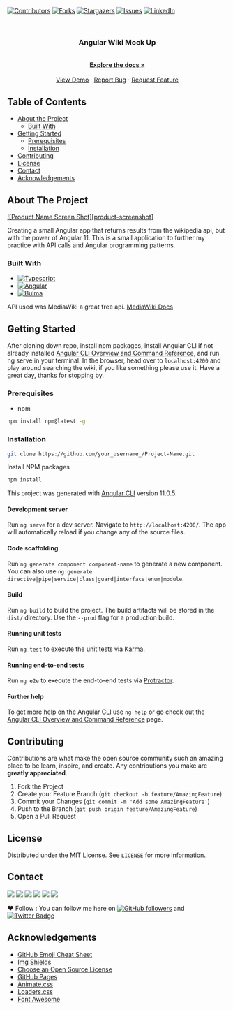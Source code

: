 [![Contributors][contributors-shield]][contributors-url]
[![Forks][forks-shield]][forks-url]
[![Stargazers][stars-shield]][stars-url]
[![Issues][issues-shield]][issues-url]
[![LinkedIn][linkedin-shield]][linkedin]

<br />
<p align="center">
  <a href="https://github.com/JoshSevy/ng-wiki-search">
    <!-- <img src="images/logo.png" alt="Logo" width="80" height="80"> -->
  </a>

  <h3 align="center">Angular Wiki Mock Up</h3>

  <p align="center">
    <br />
    <a href="https://github.com/JoshSevy/ng-wiki-search"><strong>Explore the docs »</strong></a>
    <br />
    <br />
    <a href="https://github.com/JoshSevy/ng-wiki-search">View Demo</a>
    ·
    <a href="https://github.com/JoshSevy/ng-wiki-search/issues">Report Bug</a>
    ·
    <a href="https://github.com/JoshSevy/ng-wiki-search/issues">Request Feature</a>
  </p>
</p>

## Table of Contents

- [About the Project](#about-the-project)
  - [Built With](#built-with)
- [Getting Started](#getting-started)
  - [Prerequisites](#prerequisites)
  - [Installation](#installation)
- [Contributing](#contributing)
- [License](#license)
- [Contact](#contact)
- [Acknowledgements](#acknowledgements)

<!-- ABOUT THE PROJECT -->

## About The Project

[![Product Name Screen Shot][product-screenshot]](https://example.com)

Creating a small Angular app that returns results from the wikipedia api, but with the power of Angular 11. This is a small application to further my practice with API calls and Angular programming patterns.

### Built With

- [![Typescript](https://img.shields.io/badge/-Typescript-black?style=flat-square&logo=typescript&logoColor=ffff3f)](https://typescriptlang.com)
- [![Angular](https://img.shields.io/badge/-Angular-black?style=flat-square&logo=Angular)](https://angular.io)
- [![Bulma](https://img.shields.io/badge/-Bulma-black?style=flat-square&logo=bulma)](https://bulma.io)



API used was MediaWiki a great free api.
[MediaWiki Docs](https://www.mediawiki.org/wiki/Documentation)

<!-- GETTING STARTED -->

## Getting Started

After cloning down repo, install npm packages, install Angular CLI if not already installed [Angular CLI Overview and Command Reference](https://angular.io/cli), and run ng serve in your terminal. In the browser, head over to `localhost:4200` and play around searching the wiki, if you like something please use it. Have a great day, thanks for stopping by.

### Prerequisites

- npm

```sh
npm install npm@latest -g
```

### Installation


```sh
git clone https://github.com/your_username_/Project-Name.git
```

Install NPM packages

```sh
npm install
```

This project was generated with [Angular CLI](https://github.com/angular/angular-cli) version 11.0.5.

#### Development server

Run `ng serve` for a dev server. Navigate to `http://localhost:4200/`. The app will automatically reload if you change any of the source files.

#### Code scaffolding

Run `ng generate component component-name` to generate a new component. You can also use `ng generate directive|pipe|service|class|guard|interface|enum|module`.

#### Build

Run `ng build` to build the project. The build artifacts will be stored in the `dist/` directory. Use the `--prod` flag for a production build.

#### Running unit tests

Run `ng test` to execute the unit tests via [Karma](https://karma-runner.github.io).

#### Running end-to-end tests

Run `ng e2e` to execute the end-to-end tests via [Protractor](http://www.protractortest.org/).

#### Further help

To get more help on the Angular CLI use `ng help` or go check out the [Angular CLI Overview and Command Reference](https://angular.io/cli) page.


## Contributing

Contributions are what make the open source community such an amazing place to be learn, inspire, and create. Any contributions you make are **greatly appreciated**.

1. Fork the Project
2. Create your Feature Branch (`git checkout -b feature/AmazingFeature`)
3. Commit your Changes (`git commit -m 'Add some AmazingFeature'`)
4. Push to the Branch (`git push origin feature/AmazingFeature`)
5. Open a Pull Request

<!-- LICENSE -->

## License

Distributed under the MIT License. See `LICENSE` for more information.

<!-- CONTACT -->

## Contact

[<img src="https://img.shields.io/badge/LinkedIn-joshua--sevy-informational?style=for-the-badge&labelColor=black&logo=linkedin&logoColor=0077b5&&color=0077b5"/>][linkedin]
[<img src="https://img.shields.io/badge/Outlook-joshuasevy@outlook.com-informational?style=for-the-badge&labelColor=black&logoColor=d14836&logo=microsoft&color=d14836"/>][outlook]
[<img src="https://img.shields.io/badge/Github-JoshSevy-informational?style=for-the-badge&labelColor=black&logo=github&color=7d88e6"/>][github]
[<img src="https://img.shields.io/badge/HackerRank-Joshua_Sevy-informational?style=for-the-badge&labelColor=black&logo=hackerrank&color=7d88e6"/>][hackerrank]
[<img src="https://img.shields.io/badge/Stackoverflow-joshua--sevy-informational?style=for-the-badge&labelColor=black&logo=stackoverflow&logoColor=fe7a16&color=fe7a16"/>][stackoverflow]
[<img src="https://img.shields.io/badge/Twitter-@joshsevy-informational?style=for-the-badge&labelColor=black&logo=twitter&logoColor=#1DA1F2&color=1da1f2"/>][twitter]

❤️ Follow : You can follow me here on [![GitHub followers](https://img.shields.io/github/followers/JoshSevy?label=Follow&style=social)](https://github.com/JoshSevy/?tab=follow) and [![Twitter Badge](https://img.shields.io/badge/-@joshsevy-1ca0f1?style=flat-square&labelColor=1ca0f1&logo=twitter&logoColor=white&link=https://twitter.com/JoshSevy)](https://twitter.com/JoshSevy)

<!-- ACKNOWLEDGEMENTS -->

## Acknowledgements

- [GitHub Emoji Cheat Sheet](https://www.webpagefx.com/tools/emoji-cheat-sheet)
- [Img Shields](https://shields.io)
- [Choose an Open Source License](https://choosealicense.com)
- [GitHub Pages](https://pages.github.com)
- [Animate.css](https://daneden.github.io/animate.css)
- [Loaders.css](https://connoratherton.com/loaders)
- [Font Awesome](https://fontawesome.com)

<!-- MARKDOWN LINKS & IMAGES -->
<!-- https://www.markdownguide.org/basic-syntax/#reference-style-links -->

[contributors-shield]: https://img.shields.io/github/contributors/JoshSevy/ng-wiki-search.svg?style=flat-square
[contributors-url]: https://github.com/JoshSevy/ng-wiki-search/graphs/contributors
[forks-shield]: https://img.shields.io/github/forks/JoshSevy/ng-wiki-search.svg?style=flat-square
[forks-url]: https://github.com/JoshSevy/ng-wiki-search/network/members
[stars-shield]: https://img.shields.io/github/stars/JoshSevy/ng-wiki-search.svg?style=flat-square
[stars-url]: https://github.com/JoshSevy/ng-wiki-search/stargazers
[issues-shield]: https://img.shields.io/github/issues/JoshSevy/ng-wiki-search.svg?style=flat-square
[issues-url]: https://github.com/JoshSevy/ng-wiki-search/issues
[license-shield]: https://img.shields.io/github/license/JoshSevy/ng-wiki-search.svg?style=flat-square
[license-url]: https://github.com/JoshSevy/ng-wiki-search/blob/master/LICENSE.txt
[linkedin-shield]: https://img.shields.io/badge/-LinkedIn-black.svg?style=flat-square&logo=linkedin&colorB=555

<!-- Personal Definitions  -->

[linkedin]: https://www.linkedin.com/in/joshua-sevy
[outlook]: mailto:joshuasevy@outlook.com
[stackoverflow]: https://stackoverflow.com/users/12935748/joshuasevy
[github]: https://github.com/JoshSevy
[twitter]: https://twitter.com/joshsevy
[hackerrank]: https://www.hackerrank.com/joshuasevy

<!-- Often used tech stack badges and links
- [![Semantic UI](https://img.shields.io/badge/-Semanti_UI-black?style=flat-square&logo=semantic-ui)](http://semantic-ui.com)
- [![Typescript](https://img.shields.io/badge/-Typescript-black?style=flat-square&logo=typescript&logoColor=ffff3f)](https://typescriptlang.com)
- [![Angular](https://img.shields.io/badge/-Angular-black?style=flat-square&logo=Angular)](https://angular.io)
- [![Bulma](https://img.shields.io/badge/-Bulma-black?style=flat-square&logo=bulma)](https://bulma.io)

 -->
